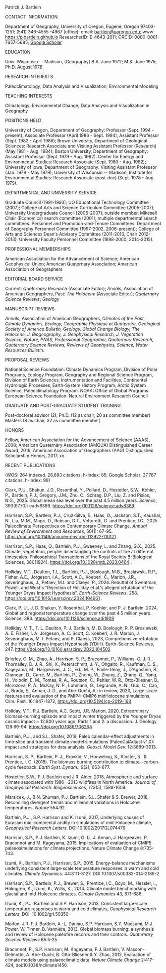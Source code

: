 Patrick J. Bartlein

CONTACT INFORMATION

Department of Geography, University of Oregon, Eugene, Oregon
97403-1251; (541) 346-4555 -4967 (office); email:
[bartlein@uoregon.edu](mailto:bartlein@oregon.uoregon.edu); www:
https://pjbartlein.github.io ResearcherID: E-4643-2011; ORCID:
0000-0001-7657-5685; [Google
Scholar](https://scholar.google.com/citations?user=FTFHPNMAAAAJ&hl=en)

EDUCATION

Univ. Wisconsin \-- Madison, (Geography) B.A. June 1972; M.S. June 1975;
Ph.D. August 1978

RESEARCH INTERESTS

Paleoclimatology; Data Analysis and Visualization; Environmental
Modeling

TEACHING INTERESTS

Climatology; Environmental Change; Data Analysis and Visualization in
Geography

POSITIONS HELD

University of Oregon, Department of Geography: Professor (Sept. 1994 -
present), Associate Professor (April 1986 - Sept. 1994), Assistant
Professor (Sept. 1982 - April 1986); Brown University, Department of
Geological Sciences: Research Associate and Visiting Assistant Professor
(Research) (May 1981 - Aug. 1984); Boston University, Department of
Geography: Assistant Professor (Sept. 1979 - Aug. 1982). Center for
Energy and Environmental Studies: Research Associate (Sept. 1980 - Aug.
1982); University of Iowa, Department of Geography: Visiting Assistant
Professor (Jan. 1979 - May 1979); University of Wisconsin \-- Madison,
Institute for Environmental Studies: Research Associate (post-doc)
(Sept. 1978 - Aug. 1979).

DEPARTMENTAL AND UNIVERSITY SERVICE

Graduate Council (1991-1993); UO Educational Technology Committee
(2007); College of Arts and Science Curriculum Committee (2005-2007);
University Undergraduate Council (2006-2007); outside member, Mikesell
Chair (Economics) search committee (2001); multiple departmental search
committees. Personnel and Promotion-and-Tenure Committees: Department of
Geography Personnel Committee (1997-2002, 2006-present); College of Arts
and Sciences Dean's Advisory Committee (2011-2013, Chair 2012-2013);
University Faculty Personnel Committee (1998-2000; 2014-2015).

PROFESSIONAL MEMBERSHIPS

American Association for the Advancement of Science; American
Geophysical Union; American Quaternary Association; American Association
of Geographers

EDITORIAL BOARD SERVICE

Current: *Quaternary Research* (Associate Editor); *Annals*, Association
of American Geographers, Past: *The Holocene* (Associate Editor);
*Quaternary Science Reviews*; *Geology*

MANUSCRIPT REVIEWS

*Annals*, Association of American Geographers, *Climates of the Past,
Climate Dynamics, Ecology,* *Geographie Physique et Quateraire,
Geological Society of America Bulletin, Geology, Global Change Biology,
The Holocene, J. Biogeography, J. Geophysical Research, J. Vegetation
Science, Nature, PNAS, Professional Geographer, Quaternary Research,
Quaternary Science Reviews, Reviews of Geophysics, Science, Water
Resources Bulletin.*

PROPOSAL REVIEWS

National Science Foundation: Climate Dynamics Program, Division of Polar
Programs, Ecology Program, Geography and Regional Science Program,
Division of Earth Sciences, Instrumentation and Facilities, Continental
Hydrologic Processes, Earth-System History Program, Arctic System
Science, Paleoclimatology Program. NOAA: Office of Global Programs.
European Science Foundation. Natural Environment Research Council

GRADUATE AND POST-GRADUATE STUDENT TRAINING

Post-doctoral advisor (2); Ph.D. (12 as chair, 20 as committee member)
Masters (8 as chair, 32 as committee member)

HONORS

Fellow, American Association for the Advancement of Science (AAAS),
2008; American Quaternary Association (AMQUA) Distinguished Career
Award, 2016; American Association of Geographers (AAG) Distinguished
Scholarship Honors, 2017. xx

RECENT PUBLICATIONS

(WOS: 264 indexed, 26,893 citations, h-index: 85; Google Scholar: 37,787
citations, h-index: 99)

Clark, P.U., Shakun, J.D., Rosenthal, Y., Pollard, D., Hostetler, S.W.,
Kohler, P., Bartlein, P.J., Gregory, J.M., Zhu, C., Schrag, D.P., Liu,
Z. and Pisias, N.G., 2025. Global mean sea level over the past 4.5
million years. *Science*, 390(6770): eadv8389.
https://doi.org/10.1126/science.adv8389.

Harrison, S.P., Bartlein, P.J., Cruz-Silva, E., Haas, O., Jackson, S.T.,
Kaushal, N., Liu, M.M., Magri, D., Robson, D.T., Vettoretti, G. and
Prentice, I.C., 2025. Paleoclimate Perspectives on Contemporary Climate
Change. *Annual Review of Environment and Resources*, 50(1): 67-95.
https://doi.org/10.1146/annurev-environ-112922-110121 .

Harrison, S.P., Haas, O., Bartlein, P.J., Sweeney, L. and Zhang, G.X.,
2025. Climate, vegetation, people: disentangling the controls of fire at
different timescales. Philosophical Transactions of the Royal Society
B-Biological Sciences, 380(1924). https://doi.org/10.1098/rstb.2023.0464
.

Holliday, V.T., Daulton, T.L., Bartlein, P.J., Boslough, M.B.,
Breslawski, R.P., Fisher, A.E., Jorgeson, I.A., Scott, A.C., Koeberl,
C., Marlon, J.R., Severinghaus, J., Petaev, M.I. and Claeys, P., 2024.
Rebuttal of Sweatman, Powell, and West\'s \"Rejection of Holliday et
al.\'s alleged refutation of the Younger Dryas Impact Hypothesis\".
*Earth-Science Reviews*, 258.
https://doi.org/10.1016/j.earscirev.2024.104961 .

Clark, P. U., J. D. Shakun, Y. Rosenthal, P. Koehler, and P. J.
Bartlein, 2024, Global and regional temperature change over the past 4.5
million years. Science, 383. <https://doi.org/10.1126/science.adi1908>

Holliday, V. T., T. L. Daulton, P. J. Bartlein, M. B. Boslough, R. P.
Breslawski, A. E. Fisher, I. A. Jorgeson, A. C. Scott, C. Koeberl, J. R.
Marlon, J. Severinghaus, M. I. Petaev, and P. Claeys, 2023,
Comprehensive refutation of the Younger Dryas Impact Hypothesis (YDIH).
Earth-Science Reviews, 247.
<https://doi.org/10.1016/j.earscirev.2023.104502>

Brierley, C. M., Zhao, A., Harrison, S. P., Braconnot, P., Williams, C.
J. R., Thornalley, D. J. R., Shi, X., Peterschmitt, J.-Y., Ohgaito, R.,
Kaufman, D. S., Kageyama, M., Hargreaves, J. C., Erb, M. P., Emile-Geay,
J., D\'Agostino, R., Chandan, D., Carré, M., Bartlein, P., Zheng, W.,
Zhang, Z., Zhang, Q., Yang, H., Volodin, E. M., Tomas, R. A., Routson,
C., Peltier, W. R., Otto-Bliesner, B., Morozova, P. A., McKay, N. P.,
Lohmann, G., Legrande, A. N., Guo, C., Cao, J., Brady, E., Annan, J. D.,
and Abe-Ouchi, A.: in review, 2020, Large-scale features and evaluation
of the PMIP4-CMIP6 midHolocene simulations, Clim. Past. 16:1847-1872,
<https://doi.org/10.5194/cp-2019-168>

Holiday, V.T., P.J. Bartlein, A.C. Scott, J.R. Marlon, 2020,
Extraordinary biomass-burning episode and impact winter triggered by the
Younger Dryas cosmic impact \~ 12.800 years ago, Parts 1 and 2: a
discussion. J. Geology 128:69-94. <https://doi.org/10.1086/706264>

Bartlein, P.J., and S.L. Shafer, 2019, Paleo calendar-effect adjustments
in time-slice and transient climate-model simulations (PaleoCalAdjust
v1.0): impact and strategies for data analysis. *Geosci. Model Dev.*
12:3889-3913.

Harrison, S. P., Bartlein, P. J., Brovkin, V., Houweling, S., Kloster,
S., & Prentice, I. C. (2018). The biomass burning contribution to
climate--carbon-cycle feedback. *Earth Syst. Dynam.*, 9(2), 663-677.

Hostetler, S.W., P.J. Bartlein and J.R. Alder, 2018, Atmospheric and
surface climate associated with 1986--2013 wildfires in North America.
*Journal of Geophysical Research: Biogeosciences*, 123(5), 1588-1609.

Marsicek, J., B.N. Shuman, P.J. Bartlein, S.L. Shafer & S. Brewer, 2018,
Reconciling divergent trends and millennial variations in Holocene
temperatures. *Nature* 554:92

Bartlein, P.J., S.P. Harrison and K. Izumi, 2017, Underlying causes of
Eurasian mid-continental aridity in simulations of mid-Holocene climate,
*Geophysical Research Letters*. DOI:10.1002/2017GL074476

Harrison, S.P., P.J. Bartlein, K. Izumi, G. Li, J. Annan, J. Hargreaves,
P. Braconnot and M. Kageyama, 2015, Implications of evaluation of CMIP5
palaeosimulations for climate projections. Nature Climate Change
8:735-743.

Izumi, K., Bartlein, P.J., Harrison, S.P., 2015. Energy-balance
mechanisms underlying consistent large-scale temperature responses in
warm and cold climates. *Climate Dynamics*. 44:3111-3127. DOI
10.1007/s00382-014-2189-2

Harrison, S.P., Bartlein, P.J., Brewer, S., Prentice, I.C., Boyd, M.,
Hessler, I., Holmgren, K., Izumi, K., Willis, K., 2014. Climate model
benchmarking with glacial and mid-Holocene climates. *Climate Dynamics*
43, 671-688.

Izumi, K., P.J. Bartlein and S.P. Harrison, 2013, Consistent large-scale
temperature responses in warm and cold climates, *Geophysical Research
Letters*, DOI: 10.1002/grl.50350

Marlon, J.R. P.J. Bartlein, A.-L. Daniau, S.P. Harrison, S.Y. Maesumi,
M.J. Power, W. Tinner, B. Vanniére, 2013, Global biomass burning: a
synthesis and review of Holocene paleofire records and their controls.
*Quaternary Science Reviews* 65:5-25

Braconnot, P., S.P. Harrison, M. Kageyama, P.J. Bartlein, V.
Masson-Delmotte, A. Abe-Ouchi, B. Otto-Bliesner & Y. Zhao, 2012,
Evaluation of climate models using palaeoclimatic data. *Nature Climate
Change* 2:417-424, doi:10.1038/nclimate1456.
